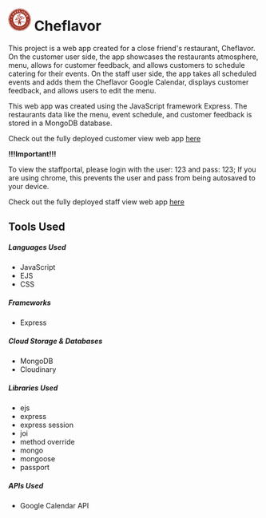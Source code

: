 <h1><img src="./public/images/logo.png" width="45px"> Cheflavor</h1>

<p>This project is a web app created for a close friend's restaurant, Cheflavor.
On the customer user side, the app showcases the restaurants atmosphere, menu, allows for customer feedback, and allows customers to schedule catering for their events. On the staff user side, the app takes all scheduled events and adds them the Cheflavor Google Calendar, displays customer feedback, and allows users to edit the menu.


This web app was created using the JavaScript framework Express. The restaurants data
like the menu, event schedule, and customer feedback is stored in a MongoDB database.
    
 Check out the fully deployed customer view web app <a href="https://protected-scrubland-89262.herokuapp.com/cheflavor">here</a>

<b>!!!Important!!!</b> 
    
  To view the staffportal, please login with the user: 123 and pass: 123; If you are using chrome, this prevents the user and pass from being autosaved to your device.

 Check out the fully deployed staff view web app <a href="https://protected-scrubland-89262.herokuapp.com/cheflavor/stafflogin/login">here</a>
</p>

<h2>Tools Used</h2>

<h5>Languages Used</h5>
<ul>
    <li>JavaScript</li>
    <li>EJS</li>
    <li>CSS</li>
</ul>

<h5>Frameworks</h5>
<ul>
    <li>Express</li>
</ul>

<h5>Cloud Storage & Databases</h5>
<ul>
    <li>MongoDB</li>
    <li>Cloudinary</li>
</ul>

<h5>Libraries Used</h5>
<ul>
    <li>ejs</li>
    <li>express</li>
    <li>express session</li>
    <li>joi</li>
    <li>method override</li>
    <li>mongo</li>
    <li>mongoose</li>
    <li>passport</li>
</ul>

<h5>APIs Used</h5>
<ul>
    <li>Google Calendar API</li>
</ul>
